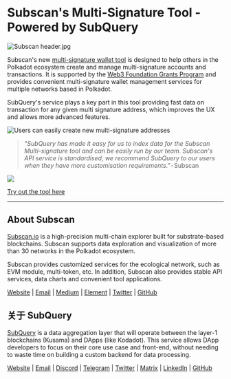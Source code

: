 # Subscan's Multi-Signature Tool - Powered by SubQuery

![Subscan header.jpg](https://cdn-images-1.medium.com/max/1600/1*Xs3mJrvClJq3qBzWU48fjg.jpeg)

Subscan's new [multi-signature wallet tool](https://medium.com/r/?url=https%3A%2F%2Fmultisig.subscan.io%2F) is designed to help others in the Polkadot ecosystem create and manage multi-signature accounts and transactions. It is supported by the [Web3 Foundation Grants Program](https://github.com/w3f/Grants-Program/blob/master/applications/multisignature_management_tool.md) and provides convenient multi-signature wallet management services for multiple networks based in Polkadot.

SubQuery's service plays a key part in this tool providing fast data on transaction for any given multi signature address, which improves the UX and allows more advanced features.

![Users can easily create new multi-signature addresses](https://cdn-images-1.medium.com/max/1600/1*e4AALzw8xzERhzBJgPUktQ.png)

> *"SubQuery has made it easy for us to index data for the Subscan Multi-signature tool and can be easily run by our team. Subscan's API service is standardised, we recommend SubQuery to our users when they have more customisation requirements."* - Subscan

![](https://cdn-images-1.medium.com/max/1600/1*Hy-1IxJ3ZNQX7qC38H19Bg.png)

[Try out the tool here](https://medium.com/r/?url=https%3A%2F%2Fmultisig.subscan.io%2F)

---

## About Subscan

[Subscan.io](https://www.subscan.io/) is a high-precision multi-chain explorer built for substrate-based blockchains. Subscan supports data exploration and visualization of more than 30 networks in the Polkadot ecosystem.

Subscan provides customized services for the ecological network, such as EVM module, multi-token, etc. In addition, Subscan also provides stable API services, data charts and convenient tool applications.

[Website](https://www.subscan.io/) | [Email](mailto:hello@subscan.io) | [Medium](https://medium.com/subscan) | [Element](https://riot.im/app/#/room/!uaYUrKBueiKUurHliJ:matrix.org) | [Twitter](https://twitter.com/subscan_io/) | [GitHub](https://github.com/itering/subscan-essentials)

## 关于 SubQuery

[SubQuery](https://subquery.network/) is a data aggregation layer that will operate between the layer-1 blockchains (Kusama) and DApps (like Kodadot). This service allows DApp developers to focus on their core use case and front-end, without needing to waste time on building a custom backend for data processing.

[Website](https://subquery.network/) | [Email](mailto:hello@subquery.network) | [Discord](https://discord.com/invite/78zg8aBSMG) | [Telegram](https://t.me/subquerynetwork) | [Twitter](https://twitter.com/subquerynetwork) | [Matrix](https://matrix.to/#/#subquery:matrix.org) | [LinkedIn](https://www.linkedin.com/company/subquery) | [GitHub](https://github.com/subquery)
